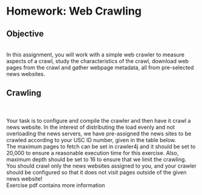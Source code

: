 <h1>Homework: Web Crawling</h1>
<h2>Objective</h2>
<br>In this assignment, you will work with a simple web crawler to measure aspects of a crawl, study the characteristics of the crawl, download web pages from the crawl and gather webpage metadata, all from pre-selected news websites.
<h2>Crawling</h2>
<br>
<br>Your task is to configure and compile the crawler and then have it crawl a news website. In the interest of distributing the load evenly and not overloading the news servers, we have pre-assigned the news sites to be crawled according to your USC ID number, given in the table below.
<br>The maximum pages to fetch can be set in crawler4j and it should be set to 20,000 to ensure a reasonable execution time for this exercise. Also, maximum depth should be set to 16 to ensure that we limit the crawling.
<br>You should crawl only the news websites assigned to you, and your crawler should be configured so that it does not visit pages outside of the given news website!
<br> Exercise pdf contains more information
